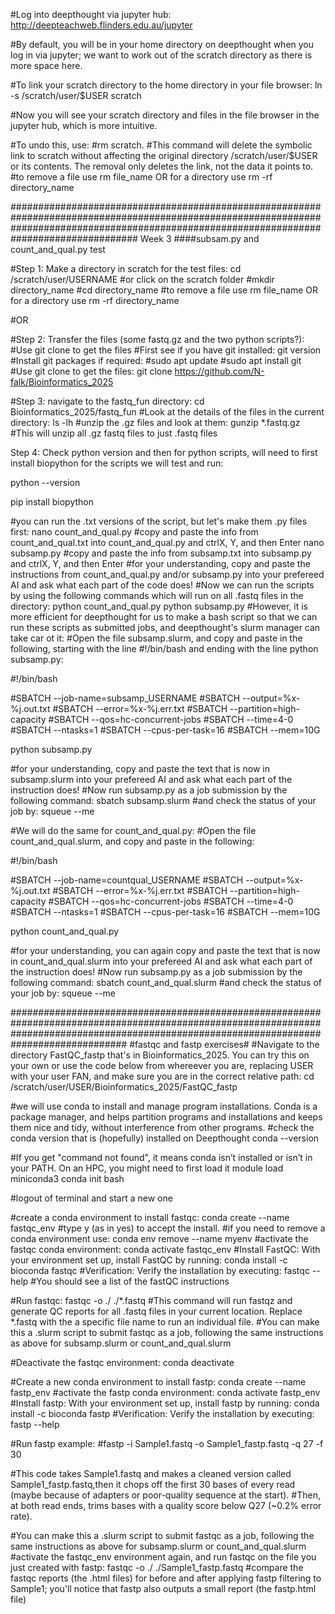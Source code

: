 #Log into deepthought via jupyter hub: http://deepteachweb.flinders.edu.au/jupyter

#By default, you will be in your home directory on deepthought when you log in via jupyter; we want to work out of the scratch directory as there is more space here.

#To link your scratch directory to the home directory in your file browser:
ln -s /scratch/user/$USER scratch

#Now you will see your scratch directory and files in the file browser in the jupyter hub, which is more intuitive.

#To undo this, use: 
#rm scratch. 
#This command will delete the symbolic link to scratch without affecting the original directory /scratch/user/$USER or its contents. The removal only deletes the link, not the data it points to.
#to remove a file use rm file_name OR for a directory use rm -rf directory_name

###############################################################################################################################################################################################
Week 3
####subsam.py and count_and_qual.py test

#Step 1: Make a directory in scratch for the test files:
cd /scratch/user/USERNAME
#or click on the scratch folder
#mkdir directory_name
#cd directory_name
#to remove a file use rm file_name OR for a directory use rm -rf directory_name

#OR

#Step 2: Transfer the files (some fastq.gz and the two python scripts?):
#Use git clone to get the files
#First see if you have git installed:
git version
#Install git packages if required:
#sudo apt update
#sudo apt install git
#Use git clone to get the files:
git clone https://github.com/N-falk/Bioinformatics_2025

#Step 3: navigate to the fastq_fun directory:
cd Bioinformatics_2025/fastq_fun
#Look at the details of the files in the current directory:
ls -lh
#unzip the .gz files and look at them:
gunzip *.fastq.gz
#This will unzip all .gz fastq files to just .fastq files

Step 4:  Check python version and then for python scripts, will need to first install biopython for the scripts we will test and run:

python --version

pip install biopython

#you can run the .txt versions of the script, but let's make them .py files first:
nano count_and_qual.py
#copy and paste the info from count_and_qual.txt into count_and_qual.py and ctrlX, Y, and then Enter
nano subsamp.py
#copy and paste the info from subsamp.txt into subsamp.py and ctrlX, Y, and then Enter
#for your understanding, copy and paste the instructions from count_and_qual.py and/or subsamp.py into your prefereed AI and ask what each part of the code does!
#Now we can run the scripts by using the following commands which will run on all .fastq files in the directory:
python count_and_qual.py
python subsamp.py
#However, it is more efficient for deepthought for us to make a bash script so that we can run these scripts as submitted jobs, and deepthought's slurm manager can take car ot it:
#Open the file subsamp.slurm, and copy and paste in the following, starting with the line #!/bin/bash and ending with the line python subsamp.py:

#!/bin/bash

#SBATCH --job-name=subsamp_USERNAME
#SBATCH --output=%x-%j.out.txt
#SBATCH --error=%x-%j.err.txt
#SBATCH --partition=high-capacity
#SBATCH --qos=hc-concurrent-jobs
#SBATCH --time=4-0
#SBATCH --ntasks=1
#SBATCH --cpus-per-task=16
#SBATCH --mem=10G

python subsamp.py

#for your understanding, copy and paste the text that is now in subsamp.slurm into your prefereed AI and ask what each part of the instruction does!
#Now run subsamp.py as a job submission by the following command:
sbatch subsamp.slurm
#and check the status of your job by:
squeue --me

#We will do the same for count_and_qual.py:
#Open the file count_and_qual.slurm, and copy and paste in the following:

#!/bin/bash

#SBATCH --job-name=countqual_USERNAME
#SBATCH --output=%x-%j.out.txt
#SBATCH --error=%x-%j.err.txt
#SBATCH --partition=high-capacity
#SBATCH --qos=hc-concurrent-jobs
#SBATCH --time=4-0
#SBATCH --ntasks=1
#SBATCH --cpus-per-task=16
#SBATCH --mem=10G

python count_and_qual.py

#for your understanding, you can again copy and paste the text that is now in count_and_qual.slurm into your prefereed AI and ask what each part of the instruction does!
#Now run subsamp.py as a job submission by the following command:
sbatch count_and_qual.slurm
#and check the status of your job by:
squeue --me

#############################################################################################################################################################################################
#fastqc and fastp exercises#
#Navigate to the directory FastQC_fastp that's in Bioinformatics_2025. You can try this on your own or use the code below from whereever you are, replacing USER with your user FAN, and make sure you are in the correct relative path:
cd /scratch/user/USER/Bioinformatics_2025/FastQC_fastp

#we will use conda to install and manage program installations. Conda is a package manager, and helps partition programs and installations and keeps them nice and tidy, without interference from other programs.
#check the conda version that is (hopefully) installed on Deepthought
conda --version

#If you get "command not found", it means conda isn’t installed or isn’t in your PATH. On an HPC, you might need to first load it
module load miniconda3
conda init bash

#logout of terminal and start a new one

#create a conda environment to install fastqc:
conda create --name fastqc_env
#type y (as in yes) to accept the install.
#if you need to remove a conda environment use:
conda env remove --name myenv
#activate the fastqc conda environment:
conda activate fastqc_env
#Install FastQC: With your environment set up, install FastQC by running:
conda install -c bioconda fastqc
#Verification: Verify the installation by executing:
fastqc --help
#You should see a list of the fastQC instructions

#Run fastqc:
fastqc -o ./ ./*.fastq
#This command will run fastqz and generate QC reports for all .fastq files in your current location. Replace *.fastq with the a specific file name to run an individual file.
#You can make this a .slurm script to submit fastqc as a job, following the same instructions as above for subsamp.slurm or count_and_qual.slurm

#Deactivate the fastqc environment:
conda deactivate

#Create a new conda environment to install fastp:
conda create --name fastp_env
#activate the fastp conda environment:
conda activate fastp_env
#Install fastp: With your environment set up, install fastp by running:
conda install -c bioconda fastp
#Verification: Verify the installation by executing:
fastp --help

#Run fastp example:
#fastp -i Sample1.fastq -o Sample1_fastp.fastq -q 27 -f 30

#This code takes Sample1.fastq and makes a cleaned version called Sample1_fastp.fastq,then it chops off the first 30 bases of every read (maybe because of adapters or poor-quality sequence at the start).
#Then, at both read ends, trims bases with a quality score below Q27 (~0.2% error rate).

#You can make this a .slurm script to submit fastqc as a job, following the same instructions as above for subsamp.slurm or count_and_qual.slurm
#activate the fastqc_env environment again, and run fastqc on the file you just created with fastp:
fastqc -o ./ ./Sample1_fastp.fastq
#compare the fastqc reports (the .html files) for before and after applying fastp filtering to Sample1; you'll notice that fastp also outputs a small report (the fastp.html file)




